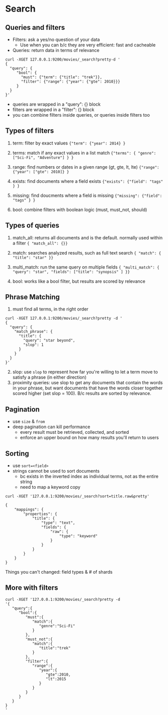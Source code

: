# Search

## Queries and filters

- Filters: ask a yes/no question of your data
  - Use when you can b/c they are very efficient: fast and cacheable
- Queries: return data in terms of relevance

```
curl -XGET 127.0.0.1:9200/movies/_search?pretty-d '
{
  "query": {
     "bool": {
       "must": {"term": {"title": "trek"}},
       "filter": {"range": {"year": {"gte": 2010}}}
     }
  }
}'
```

- queries are wrapped in a "query": {} block
- filters are wrapped in a "filter": {} block
- you can combine filters inside queries, or queries inside filters too

## Types of filters

1. term: filter by exact values
  `{"term": {"year": 2014} }`

2. terms: match if any exact values in a list match
  `{"terms": { "genre": ["Sci-Fi", "Adventure"] } }`

3. range: find numbers or dates in a given range (gt, gte, lt, lte)
  `{"range": {"year": ["gte": 2010]} }`

4. exists: find documents where a field exists
  `{"exists": {"field": "tags" } }`

5. missing: find doucments where a field is missing
 `{"missing": {"field": "tags" } }`

6. bool: combine filters with boolean logic (must, must_not, should)

## Types of queries

1. match_all: returns all documents and is the default. normally used within a filter
  `{ "match_all": {}}`

2. match: searches analyzed results, such as full text search
  `{ "match": { "title": "star" }}`

3. multi_match: run the same query on multiple fields
  `{ "multi_match": { "query": "star", "fields": ["title": "synopsis" ] }}`

4. bool: works like a bool filter, but results are scored by relevance

## Phrase Matching

1. must find all terms, in the right order

```
curl -XGET 127.0.0.1:9200/movies/_search?pretty -d '
{
  "query": {
    "match_phrase": {
      "title": {
        "query": "star beyond",
        "slop": 1
      }
    }
  }
}'
```

2. slop: use  `slop` to represent how far you're willing to let a term move to satisfy a phrase (in either direction)
3. proximity queries: use slop to get any documents that contain the words in your phrase, but want documents that have the words closer together scored higher (set slop = 100). B/c results are sorted by relevance.

## Pagination

- use `size` & `from`
- deep pagination can kill performance
  - every result must be retrieved, collected, and sorted
  - enforce an upper bound on how many results you'll return to users


## Sorting

- use `sort=<field>`
- strings cannot be used to sort documents
  - bc exists in the inverted index as individual terms, not as the entire string
  - need to map a keyword copy

```
curl -XGET '127.0.0.1:9200/movies/_search?sort=title.raw&pretty'

{
	"mappings": {
		"properties": {
			"title": {
				"type": "text",
				"fields": {
					"raw": {
						"type": "keyword"
					}
				}
			}
		}
	}
}

```

Things you can't changed: field types & # of shards


## More with filters

```
curl -XGET '127.0.0.1:9200/movies/_search?pretty -d
'{
   "query":{
      "bool":{
         "must":{
            "match":{
               "genre":"Sci-Fi"
            }
         },
         "must_not":{
            "match":{
               "title":"trek"
            }
         },
         "filter":{
            "range":{
               "year":{
                  "gte":2010,
                  "lt":2015
               }
            }
         }
      }
   }
}
'
```
